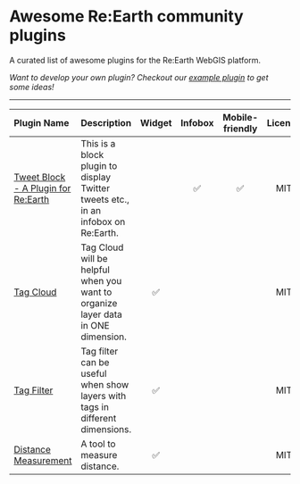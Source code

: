 # Awesome Re:Earth community plugins

A curated list of awesome plugins for the Re:Earth WebGIS platform.

*Want to develop your own plugin? Checkout our [example plugin](https://github.com/reearth/plugin-example) to get some ideas!*

---

| Plugin Name | Description | Widget | Infobox | Mobile-friendly | License |
| :---        |    :----   | :----: | :----:  |      :----:     |  :----: |
| [Tweet Block - A Plugin for Re:Earth](https://github.com/archival-archetyping/tweet-block-reearth-plugin) | This is a block plugin to display Twitter tweets etc., in an infobox on Re:Earth. | | :white_check_mark: | :white_check_mark: | MIT |
| [Tag Cloud](https://github.com/airslice/reearth-plugin-tag-cloud) | Tag Cloud will be helpful when you want to organize layer data in ONE dimension. |:white_check_mark: | | | MIT |
| [Tag Filter](https://github.com/airslice/reearth-plugin-tag-filter) | Tag filter can be useful when show layers with tags in different dimensions. |:white_check_mark: | | | MIT |
| [Distance Measurement](https://github.com/airslice/reearth-plugin-distance-measurement) | A tool to measure distance. | :white_check_mark: |  |  | MIT |
